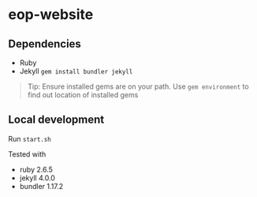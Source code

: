 # eop-website

## Dependencies

- Ruby 
- Jekyll `gem install bundler jekyll`

> Tip: Ensure installed gems are on your path. Use `gem environment` to find out location of installed gems

## Local development

Run `start.sh`

Tested with

- ruby 2.6.5
- jekyll 4.0.0
- bundler 1.17.2
